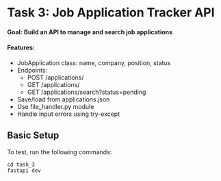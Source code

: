 # Task 3: Job Application Tracker API

#### Goal: Build an API to manage and search job applications

#### Features:

- JobApplication class: name, company, position, status
- Endpoints:
    * POST /applications/
    * GET /applications/
    * GET /applications/search?status=pending
- Save/load from applications.json
- Use file_handler.py module
- Handle input errors using try-except

## Basic Setup

To test, run the following commands:

    cd task_3
    fastapi dev